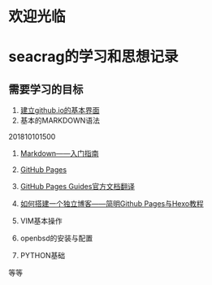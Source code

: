 # 欢迎光临 #

# seacrag的学习和思想记录 #

## 需要学习的目标 ##

1. [建立github.io的基本界面](seacragme.github.io/docs/index.html)
2. 基本的MARKDOWN语法

  201810101500
  1. [Markdown——入门指南](https://www.jianshu.com/p/1e402922ee32)
  2. [GitHub Pages](https://www.jianshu.com/p/48fd3d4a95e1)
  3. [GitHub Pages Guides官方文档翻译](https://www.jianshu.com/p/573b7f8461d0)
  4. [如何搭建一个独立博客——简明Github Pages与Hexo教程](https://www.jianshu.com/p/141abf1700da?utm_campaign=maleskine&utm_content=note&utm_medium=seo_notes&utm_source=recommendation)

3. VIM基本操作
4. openbsd的安装与配置
5. PYTHON基础


等等

